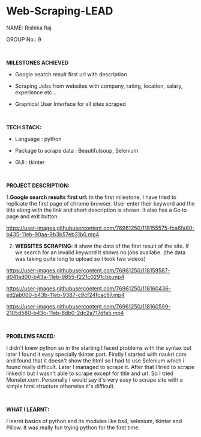 # Web-Scraping-LEAD

NAME: Rishika Raj

GROUP No.: 9 

</br>

**MILESTONES ACHIEVED**

 - Google search result first url with description

 - Scraping Jobs from websites with company, rating, location, salary, experience etc...
 
 - Graphical User Interface for all sites scraped
   
</br>

**TECH STACK:**

 - Language : python
   
 - Package to scrape data : Beautifulsoup, Selenium
   
 - GUI : tkinter
   
 </br>
 
 **PROJECT DESCRIPTION:**
 
 1.**Google search results first url:** In the first milestone, I have tried to replicate the first page of chrome browser. User enter their keyword and the title along with the link and short description is shown. It also has a Go to page and exit button.



https://user-images.githubusercontent.com/76961250/118155575-fca6fa80-b435-11eb-90aa-9b3b57eb31b0.mp4



    
2. **WEBSITES SCRAPING:** It show the data of the first result of the site. If we search for an invalid keyword it shows no jobs availabe. 
(the data was taking quite long to upload so I took two videos)



https://user-images.githubusercontent.com/76961250/118159587-d041ad00-b43a-11eb-9855-f221c0291cbb.mp4


https://user-images.githubusercontent.com/76961250/118160436-ed2ab000-b43b-11eb-9387-c9cf24fcac97.mp4


https://user-images.githubusercontent.com/76961250/118160599-2105d580-b43c-11eb-8db0-2dc2a717dfa5.mp4




   
   </br>
   
  **PROBLEMS FACED:**
  
  I didn't knew python so in the starting I faced problems with the syntax but later I found it easy specially tkinter part. Firstly  I started with naukri.com and found that it doesn't show the html so I had to use Selenium which i found really difficult. Later I managed to scrape it. After that I tried to scrape linkedIn but I wasn't able to scrape except for title and url. So I tried Monster.com .Personally I would say it's very easy to scrape site with a simple html structure otherwise it's difficult.
  
   </br>
  
  **WHAT I LEARNT:**
  
  I learnt basics of python and its modules like bs4, selenium, tkinter and Pillow. It was really fun trying python for the first time.

